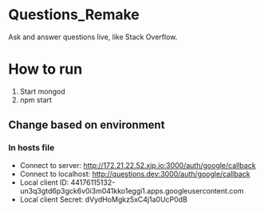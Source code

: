 # Questions_Remake
Ask and answer questions live, like Stack Overflow.

# How to run
1. Start mongod
2. npm start

## Change based on environment 

### In hosts file
- Connect to server: http://172.21.22.52.xip.io:3000/auth/google/callback
- Connect to localhost: http://questions.dev:3000/auth/google/callback
- Local client ID: 44176115132-un3q3gtd6p3gck6v0i3m041kko1eggi1.apps.googleusercontent.com
- Local client Secret: dVydHoMgkz5xC4j1a0UcP0dB
